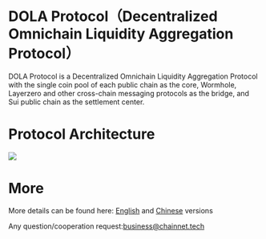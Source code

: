 

# DOLA Protocol（Decentralized Omnichain Liquidity Aggregation Protocol）

DOLA Protocol is a Decentralized Omnichain Liquidity Aggregation Protocol with the single coin pool of each public chain as the core, Wormhole, Layerzero and other cross-chain messaging protocols as the bridge, and Sui public chain as the settlement center.

# Protocol Architecture
![](https://fastly.jsdelivr.net/gh/hacpy/PictureBed@master/Document/1668049279740OmniPool-Architecture-%E7%AC%AC%201%20%E9%A1%B5.drawio.png)


# More

More details can be found here: [English](./en/README.md) and [Chinese](./cn/README.md) versions

Any question/cooperation request:business@chainnet.tech
